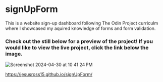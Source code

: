 # signUpForm

This is a website sign-up dashboard following The Odin Project curriculm where I showcased my aquired knowledge of forms and form validation. 

### Check out the still below for a preview of the project! If you would like to view the live project, click the link below the image.

![Screenshot 2024-04-30 at 10 41 24 PM](https://github.com/jesusross15/signUpForm/assets/91804598/979b41a5-c62b-4580-8630-e79e637ad917)

 https://jesusross15.github.io/signUpForm/
